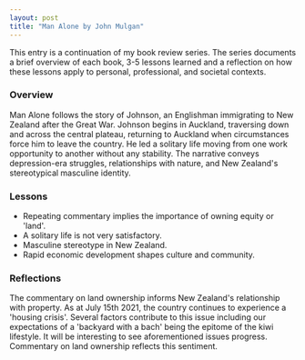 ```yaml
---
layout: post
title: "Man Alone by John Mulgan"
---
```


This entry is a continuation of my book review series.
The series documents a brief overview of each book,
3-5 lessons learned and a reflection on how these lessons apply to
personal, professional, and societal contexts.

### Overview

Man Alone follows the story of Johnson, an Englishman immigrating to New Zealand after the Great War.
Johnson begins in Auckland, traversing down and across the central plateau, returning to Auckland when circumstances force him to leave the country. He led a solitary life moving from one work opportunity to another without any stability.
The narrative conveys depression-era struggles, relationships with nature, and New Zealand's stereotypical masculine identity.

### Lessons

- Repeating commentary implies the importance of owning equity or 'land'.
- A solitary life is not very satisfactory.
- Masculine stereotype in New Zealand.
- Rapid economic development shapes culture and community.

### Reflections

The commentary on land ownership informs New Zealand's relationship with property.
As at July 15th 2021, the country continues to experience a 'housing crisis'.
Several factors contribute to this issue including our expectations of a 'backyard with a bach' being the epitome of the kiwi lifestyle. It will be interesting to see aforementioned issues progress.
Commentary on land ownership reflects this sentiment.
